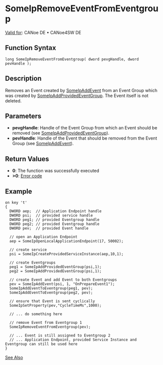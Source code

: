 # SomeIpRemoveEventFromEventgroup

[Valid for](../../../../Shared/FeatureAvailability.md): CANoe DE • CANoe4SW DE

## Function Syntax

```plaintext
long SomeIpRemoveEventFromEventgroup( dword pevgHandle, dword pevHandle );
```

## Description

Removes an Event created by [SomeIpAddEvent](CAPLfunctionSomeIpAddEvent.md) from an Event Group which was created by [SomeIpAddProvidedEventGroup](CAPLfunctionSomeIpAddProvidedEventGroup.md). The Event itself is not deleted.

## Parameters

- **pevgHandle**: Handle of the Event Group from which an Event should be removed (see [SomeIpAddProvidedEventGroup](CAPLfunctionSomeIpAddProvidedEventGroup.md)).
- **pevHandle**: Handle of the Event that should be removed from the Event Group (see [SomeIpAddEvent](CAPLfunctionSomeIpAddEvent.md)).

## Return Values

- **0**: The function was successfully executed
- **>0**: [Error code](../../CAPLfunctionsSOMEIPILErrorCodes.md)

## Example

```plaintext
on key 't'
{
  DWORD aep;  // Application Endpoint handle
  DWORD psi;  // provided service handle
  DWORD peg1; // provided Eventgroup handle
  DWORD peg2; // provided Eventgroup handle
  DWORD pev;  // provided Event handle

  // open an Application Endpoint
  aep = SomeIpOpenLocalApplicationEndpoint(17, 50002);

  // create service
  psi = SomeIpCreateProvidedServiceInstance(aep,10,1);

  // create Eventgroups
  peg1 = SomeIpAddProvidedEventGroup(psi,1);
  peg2 = SomeIpAddProvidedEventGroup(psi,1);

  // create Event and add Event to both Eventgroups
  pev = SomeIpAddEvent(psi, 1, "OnPrepareEvent1");
  SomeIpAddEventToEventgroup(peg1, pev);
  SomeIpAddEventToEventgroup(peg2, pev);

  // ensure that Event is sent cyclically
  SomeIpSetProperty(pev,"CycleTimeMs",1000);

  // ... do something here

  // remove Event from Eventgroup 1
  SomeIpRemoveEventFromEventgroup(pev);

  // ... Event is still assigned to Eventgroup 2
  // ... Application Endpoint, provided Service Instance and Eventgroup can still be used here
}
```

[See Also](javascript:void(0);)
